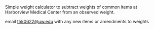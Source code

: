 Simple weight calculator to subtract weights of common items at Harborview Medical Center from an observed weight.

email thk0622@uw.edu with any new items or amendments to weights